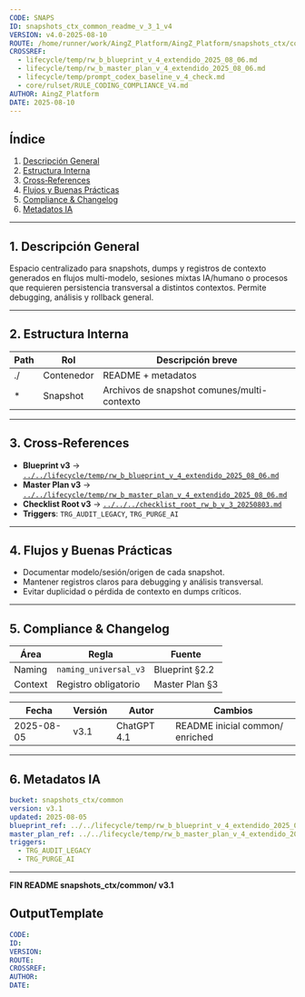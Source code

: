 ```yaml
---
CODE: SNAPS
ID: snapshots_ctx_common_readme_v_3_1_v4
VERSION: v4.0-2025-08-10
ROUTE: /home/runner/work/AingZ_Platform/AingZ_Platform/snapshots_ctx/common/snapshots_ctx_common_readme_v_3_1.md
CROSSREF:
  - lifecycle/temp/rw_b_blueprint_v_4_extendido_2025_08_06.md
  - lifecycle/temp/rw_b_master_plan_v_4_extendido_2025_08_06.md
  - lifecycle/temp/prompt_codex_baseline_v_4_check.md
  - core/rulset/RULE_CODING_COMPLIANCE_V4.md
AUTHOR: AingZ_Platform
DATE: 2025-08-10
---
```

## Índice

1. [Descripción General](#1-descripción-general)
2. [Estructura Interna](#2-estructura-interna)
3. [Cross‑References](#3-cross-references)
4. [Flujos y Buenas Prácticas](#4-flujos-y-buenas-practicas)
5. [Compliance & Changelog](#5-compliance--changelog)
6. [Metadatos IA](#6-metadatos-ia)

---

## 1. Descripción General

Espacio centralizado para snapshots, dumps y registros de contexto generados en flujos multi-modelo, sesiones mixtas IA/humano o procesos que requieren persistencia transversal a distintos contextos. Permite debugging, análisis y rollback general.

---

## 2. Estructura Interna

| Path | Rol        | Descripción breve                           |
| ---- | ---------- | ------------------------------------------- |
| ./   | Contenedor | README + metadatos                          |
| \*   | Snapshot   | Archivos de snapshot comunes/multi-contexto |

---

## 3. Cross‑References

- **Blueprint v3** → [`../../lifecycle/temp/rw_b_blueprint_v_4_extendido_2025_08_06.md`](../../lifecycle/temp/rw_b_blueprint_v_4_extendido_2025_08_06.md)
- **Master Plan v3** → [`../../lifecycle/temp/rw_b_master_plan_v_4_extendido_2025_08_06.md`](../../lifecycle/temp/rw_b_master_plan_v_4_extendido_2025_08_06.md)
- **Checklist Root v3** → [`../../../checklist_root_rw_b_v_3_20250803.md`](../../../checklist_root_rw_b_v_3_20250803.md)
- **Triggers**: `TRG_AUDIT_LEGACY`, `TRG_PURGE_AI`

---

## 4. Flujos y Buenas Prácticas

- Documentar modelo/sesión/origen de cada snapshot.
- Mantener registros claros para debugging y análisis transversal.
- Evitar duplicidad o pérdida de contexto en dumps críticos.

---

## 5. Compliance & Changelog

| Área    | Regla                 | Fuente         |
| ------- | --------------------- | -------------- |
| Naming  | `naming_universal_v3` | Blueprint §2.2 |
| Context | Registro obligatorio  | Master Plan §3 |

| Fecha      | Versión | Autor       | Cambios                         |
| ---------- | ------- | ----------- | ------------------------------- |
| 2025-08-05 | v3.1    | ChatGPT 4.1 | README inicial common/ enriched |

---

## 6. Metadatos IA

```yaml
bucket: snapshots_ctx/common
version: v3.1
updated: 2025-08-05
blueprint_ref: ../../lifecycle/temp/rw_b_blueprint_v_4_extendido_2025_08_06.md
master_plan_ref: ../../lifecycle/temp/rw_b_master_plan_v_4_extendido_2025_08_06.md
triggers:
  - TRG_AUDIT_LEGACY
  - TRG_PURGE_AI
```

---

**FIN README snapshots\_ctx/common/ v3.1**

## OutputTemplate
```yaml
CODE:
ID:
VERSION:
ROUTE:
CROSSREF:
AUTHOR:
DATE:
```
